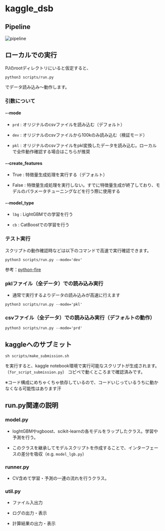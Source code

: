 # kaggle_dsb

## Pipeline

![pipeline](https://github.com/shyaginuma/kaggle_dsb/blob/master/IGQL-DSB%20Pipeline.svg)

## ローカルでの実行

PJのrootディレクトリにいると仮定すると、

```
python3 scripts/run.py
```

でデータ読み込み〜動作します。

### 引数について

#### --mode

- `prd` : オリジナルのcsvファイルを読み込む（デフォルト）

- `dev` : オリジナルのcsvファイルから100kのみ読み込む（検証モード）

- `pkl` : オリジナルのcsvファイルをpkl変換したデータを読み込む。ローカルで全件動作確認する場合はこちらが推奨

#### --create_features

- True : 特徴量生成処理を実行する（デフォルト）

- False : 特徴量生成処理を実行しない。すでに特徴量生成が終了しており、モデルのパラメータチューニングなどを行う際に使用する

#### --model_type

- `lbg` : LightGBMでの学習を行う

- `cb` : CatBoostでの学習を行う


### テスト実行

スクリプトの動作確認時などは以下のコマンドで高速で実行確認できます。

```
python3 scripts/run.py --mode='dev'
```

参考：[python-fire](https://github.com/google/python-fire)


### pklファイル（全データ）での読み込み実行

- 通常で実行するよりデータの読み込みが高速に行えます

```
python3 scripts/run.py --mode='pkl'
```

### csvファイル（全データ）での読み込み実行（デフォルトの動作）

```
python3 scripts/run.py --mode='prd'
```

## kaggleへのサブミット

```
sh scripts/make_submission.sh
```

を実行すると、kaggle notebook環境で実行可能なスクリプトが生成されます。（`for_script_submission.py`）
コピペで動くところまで確認済みです。

※コード構成にめちゃくちゃ依存しているので、コードいじっているうちに動かなくなる可能性はあります汗


## run.py関連の説明

### model.py

- loghtGBMやxgboost、scikit-learnの各モデルをラップしたクラス。学習や予測を行う。

- このクラスを継承してモデルスクリプトを作成することで、インターフェースの差分を吸収（e.g. `model_lgb.py`）

### runner.py

- CV含めて学習・予測の一連の流れを行うクラス。

### util.py

- ファイル入出力

- ログの出力・表示

- 計算結果の出力・表示